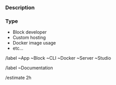 ### Description

<!-- Add a textual description of the missing documentation. -->

### Type

<!-- What type of documentation is missing? -->

- Block developer
- Custom hosting
- Docker image usage
- etc…

<!-- Remove the labels that don’t apply. -->

/label ~App ~Block ~CLI ~Docker ~Server ~Studio

/label ~Documentation

/estimate 2h
